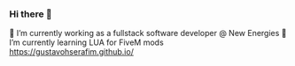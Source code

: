 ### Hi there 👋
🔭 I’m currently working as a fullstack software developer @ New Energies
🌱 I’m currently learning LUA for FiveM mods
https://gustavohserafim.github.io/

<!--
**gustavohserafim/gustavohserafim** is a ✨ _special_ ✨ repository because its `README.md` (this file) appears on your GitHub profile.

Here are some ideas to get you started:


- 👯 I’m looking to collaborate on ...
- 🤔 I’m looking for help with ...
- 💬 Ask me about ...
- 📫 How to reach me: ...
- 😄 Pronouns: ...
- ⚡ Fun fact: ...
-->
